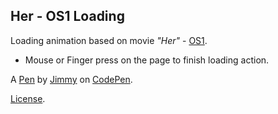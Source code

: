 Her - OS1 Loading
-----------------
Loading animation based on movie <em>"Her"</em> - <a href="https://www.youtube.com/watch?v=GV01B5kVsC0" target="_blank">OS1</a>.
<br>
* Mouse or Finger press on the page to finish loading action.

A [Pen](https://codepen.io/jchen7/pen/gvrRLV) by [Jimmy](https://codepen.io/jchen7) on [CodePen](https://codepen.io).

[License](https://codepen.io/jchen7/pen/gvrRLV/license).